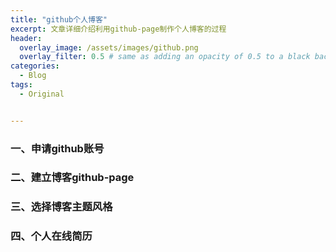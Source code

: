 ```yaml
---
title: "github个人博客"
excerpt: 文章详细介绍利用github-page制作个人博客的过程
header:
  overlay_image: /assets/images/github.png
  overlay_filter: 0.5 # same as adding an opacity of 0.5 to a black background
categories:
  - Blog
tags:
  - Original


---
```


### 一、申请github账号

### 二、建立博客github-page

### 三、选择博客主题风格

### 四、个人在线简历




